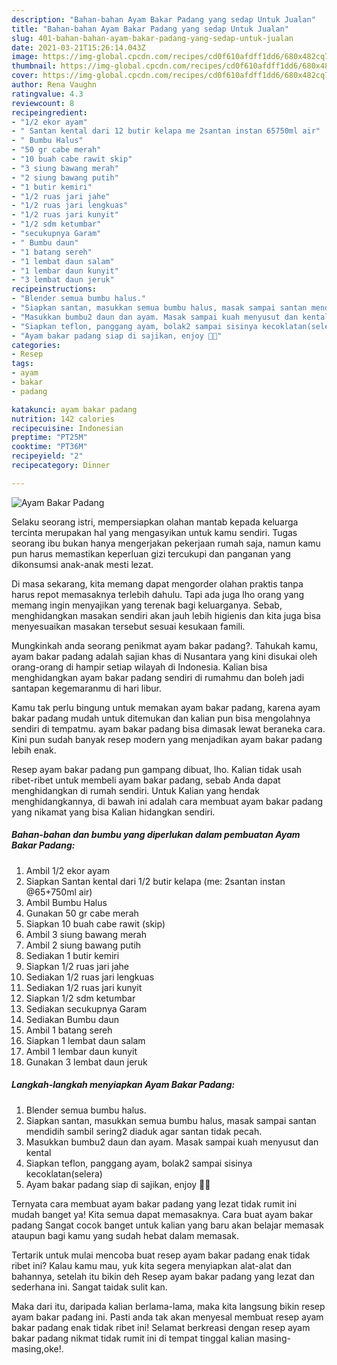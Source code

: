 ```yaml
---
description: "Bahan-bahan Ayam Bakar Padang yang sedap Untuk Jualan"
title: "Bahan-bahan Ayam Bakar Padang yang sedap Untuk Jualan"
slug: 401-bahan-bahan-ayam-bakar-padang-yang-sedap-untuk-jualan
date: 2021-03-21T15:26:14.043Z
image: https://img-global.cpcdn.com/recipes/cd0f610afdff1dd6/680x482cq70/ayam-bakar-padang-foto-resep-utama.jpg
thumbnail: https://img-global.cpcdn.com/recipes/cd0f610afdff1dd6/680x482cq70/ayam-bakar-padang-foto-resep-utama.jpg
cover: https://img-global.cpcdn.com/recipes/cd0f610afdff1dd6/680x482cq70/ayam-bakar-padang-foto-resep-utama.jpg
author: Rena Vaughn
ratingvalue: 4.3
reviewcount: 8
recipeingredient:
- "1/2 ekor ayam"
- " Santan kental dari 12 butir kelapa me 2santan instan 65750ml air"
- " Bumbu Halus"
- "50 gr cabe merah"
- "10 buah cabe rawit skip"
- "3 siung bawang merah"
- "2 siung bawang putih"
- "1 butir kemiri"
- "1/2 ruas jari jahe"
- "1/2 ruas jari lengkuas"
- "1/2 ruas jari kunyit"
- "1/2 sdm ketumbar"
- "secukupnya Garam"
- " Bumbu daun"
- "1 batang sereh"
- "1 lembat daun salam"
- "1 lembar daun kunyit"
- "3 lembat daun jeruk"
recipeinstructions:
- "Blender semua bumbu halus."
- "Siapkan santan, masukkan semua bumbu halus, masak sampai santan mendidih sambil sering2 diaduk agar santan tidak pecah."
- "Masukkan bumbu2 daun dan ayam. Masak sampai kuah menyusut dan kental"
- "Siapkan teflon, panggang ayam, bolak2 sampai sisinya kecoklatan(selera)"
- "Ayam bakar padang siap di sajikan, enjoy 🥰🥰"
categories:
- Resep
tags:
- ayam
- bakar
- padang

katakunci: ayam bakar padang 
nutrition: 142 calories
recipecuisine: Indonesian
preptime: "PT25M"
cooktime: "PT36M"
recipeyield: "2"
recipecategory: Dinner

---
```



![Ayam Bakar Padang](https://img-global.cpcdn.com/recipes/cd0f610afdff1dd6/680x482cq70/ayam-bakar-padang-foto-resep-utama.jpg)

Selaku seorang istri, mempersiapkan olahan mantab kepada keluarga tercinta merupakan hal yang mengasyikan untuk kamu sendiri. Tugas seorang ibu bukan hanya mengerjakan pekerjaan rumah saja, namun kamu pun harus memastikan keperluan gizi tercukupi dan panganan yang dikonsumsi anak-anak mesti lezat.

Di masa  sekarang, kita memang dapat mengorder olahan praktis tanpa harus repot memasaknya terlebih dahulu. Tapi ada juga lho orang yang memang ingin menyajikan yang terenak bagi keluarganya. Sebab, menghidangkan masakan sendiri akan jauh lebih higienis dan kita juga bisa menyesuaikan masakan tersebut sesuai kesukaan famili. 



Mungkinkah anda seorang penikmat ayam bakar padang?. Tahukah kamu, ayam bakar padang adalah sajian khas di Nusantara yang kini disukai oleh orang-orang di hampir setiap wilayah di Indonesia. Kalian bisa menghidangkan ayam bakar padang sendiri di rumahmu dan boleh jadi santapan kegemaranmu di hari libur.

Kamu tak perlu bingung untuk memakan ayam bakar padang, karena ayam bakar padang mudah untuk ditemukan dan kalian pun bisa mengolahnya sendiri di tempatmu. ayam bakar padang bisa dimasak lewat beraneka cara. Kini pun sudah banyak resep modern yang menjadikan ayam bakar padang lebih enak.

Resep ayam bakar padang pun gampang dibuat, lho. Kalian tidak usah ribet-ribet untuk membeli ayam bakar padang, sebab Anda dapat menghidangkan di rumah sendiri. Untuk Kalian yang hendak menghidangkannya, di bawah ini adalah cara membuat ayam bakar padang yang nikamat yang bisa Kalian hidangkan sendiri.

<!--inarticleads1-->

##### Bahan-bahan dan bumbu yang diperlukan dalam pembuatan Ayam Bakar Padang:

1. Ambil 1/2 ekor ayam
1. Siapkan  Santan kental dari 1/2 butir kelapa (me: 2santan instan @65+750ml air)
1. Ambil  Bumbu Halus
1. Gunakan 50 gr cabe merah
1. Siapkan 10 buah cabe rawit (skip)
1. Ambil 3 siung bawang merah
1. Ambil 2 siung bawang putih
1. Sediakan 1 butir kemiri
1. Siapkan 1/2 ruas jari jahe
1. Sediakan 1/2 ruas jari lengkuas
1. Sediakan 1/2 ruas jari kunyit
1. Siapkan 1/2 sdm ketumbar
1. Sediakan secukupnya Garam
1. Sediakan  Bumbu daun
1. Ambil 1 batang sereh
1. Siapkan 1 lembat daun salam
1. Ambil 1 lembar daun kunyit
1. Gunakan 3 lembat daun jeruk




<!--inarticleads2-->

##### Langkah-langkah menyiapkan Ayam Bakar Padang:

1. Blender semua bumbu halus.
1. Siapkan santan, masukkan semua bumbu halus, masak sampai santan mendidih sambil sering2 diaduk agar santan tidak pecah.
1. Masukkan bumbu2 daun dan ayam. Masak sampai kuah menyusut dan kental
1. Siapkan teflon, panggang ayam, bolak2 sampai sisinya kecoklatan(selera)
1. Ayam bakar padang siap di sajikan, enjoy 🥰🥰




Ternyata cara membuat ayam bakar padang yang lezat tidak rumit ini mudah banget ya! Kita semua dapat memasaknya. Cara buat ayam bakar padang Sangat cocok banget untuk kalian yang baru akan belajar memasak ataupun bagi kamu yang sudah hebat dalam memasak.

Tertarik untuk mulai mencoba buat resep ayam bakar padang enak tidak ribet ini? Kalau kamu mau, yuk kita segera menyiapkan alat-alat dan bahannya, setelah itu bikin deh Resep ayam bakar padang yang lezat dan sederhana ini. Sangat taidak sulit kan. 

Maka dari itu, daripada kalian berlama-lama, maka kita langsung bikin resep ayam bakar padang ini. Pasti anda tak akan menyesal membuat resep ayam bakar padang enak tidak ribet ini! Selamat berkreasi dengan resep ayam bakar padang nikmat tidak rumit ini di tempat tinggal kalian masing-masing,oke!.

